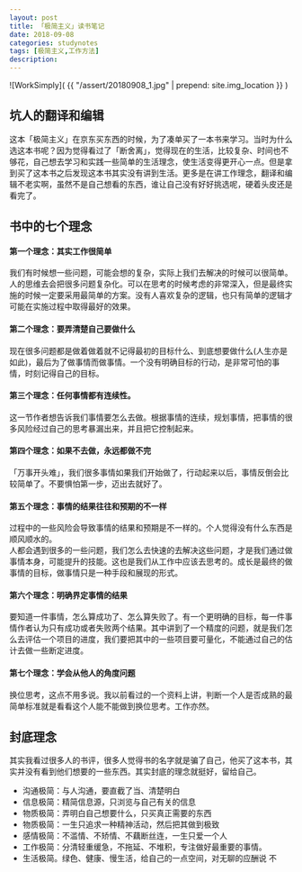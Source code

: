 ```yaml
---
layout: post
title: 「极简主义」读书笔记
date: 2018-09-08
categories: studynotes
tags: [极简主义,工作方法]
description: 
---
```


![WorkSimply](  {{ "/assert/20180908_1.jpg" | prepend: site.img_location }}  )


## 坑人的翻译和编辑  
这本「极简主义」在京东买东西的时候，为了凑单买了一本书来学习。当时为什么选这本书呢？因为觉得看过了「断舍离」，觉得现在的生活，比较复杂、时间也不够花，自己想去学习和实践一些简单的生活理念，使生活变得更开心一点。但是拿到买了这本书之后发现这本书其实没有讲到生活。更多是在讲工作理念，翻译和编辑不老实啊，虽然不是自己想看的东西，谁让自己没有好好挑选呢，硬着头皮还是看完了。

## 书中的七个理念
#### 第一个理念：其实工作很简单
我们有时候想一些问题，可能会想的复杂，实际上我们去解决的时候可以很简单。  人的思维去会把很多问题复杂化。可以在思考的时候考虑的非常深入，但是最终实施的时候一定要采用最简单的方案。没有人喜欢复杂的逻辑，也只有简单的逻辑才可能在实施过程中取得最好的效果。  
#### 第二个理念：要弄清楚自己要做什么
现在很多问题都是做着做着就不记得最初的目标什么、到底想要做什么(人生亦是如此)，最后为了做事情而做事情。一个没有明确目标的行动，是非常可怕的事情，时刻记得自己的目标。

#### 第三个理念：任何事情都有连续性。

这一节作者想告诉我们事情要怎么去做。根据事情的连续，规划事情，把事情的很多风险经过自己的思考暴漏出来，并且把它控制起来。

#### 第四个理念：如果不去做，永远都做不完

「万事开头难」，我们很多事情如果我们开始做了，行动起来以后，事情反倒会比较简单了。不要惧怕第一步，迈出去就好了。

#### 第五个理念：事情的结果往往和预期的不一样

过程中的一些风险会导致事情的结果和预期是不一样的。个人觉得没有什么东西是顺风顺水的。  
人都会遇到很多的一些问题，我们怎么去快速的去解决这些问题，才是我们通过做事情本身，可能提升的技能。这也是我们从工作中应该去思考的。成长是最终的做事情的目标，做事情只是一种手段和展现的形式。

####  第六个理念：明确界定事情的结果

要知道一件事情，怎么算成功了、怎么算失败了。有一个更明确的目标，每一件事情作者认为只有成功或者失败两个结果。其中讲到了一个精度的问题，就是我们怎么去评估一个项目的进度，我们要把其中的一些项目要可量化，不能通过自己的估计去做一些断定进度。

#### 第七个理念：学会从他人的角度问题

换位思考，这点不用多说。我以前看过的一个资料上讲，判断一个人是否成熟的最简单标准就是看看这个人能不能做到换位思考。工作亦然。



## 封底理念



其实我看过很多人的书评，很多人觉得书的名字就是骗了自己，他买了这本书，其实并没有看到他们想要的一些东西。其实封底的理念就挺好，留给自己。

* 沟通极简：与人沟通，要直截了当、清楚明白
* 信息极简：精简信息源，只浏览与自己有关的信息
* 物质极简：弄明白自己想要什么，只买真正需要的东西
* 物质极简：一生只追求一种精神活动，然后把其做到极致
* 感情极简：不滥情、不矫情、不藕断丝连，一生只爱一个人
* 工作极简：分清轻重缓急，不拖延、不堆积，专注做好最重要的事情。
* 生活极简。绿色、健康、慢生活，给自己的一点空间，对无聊的应酬说 不